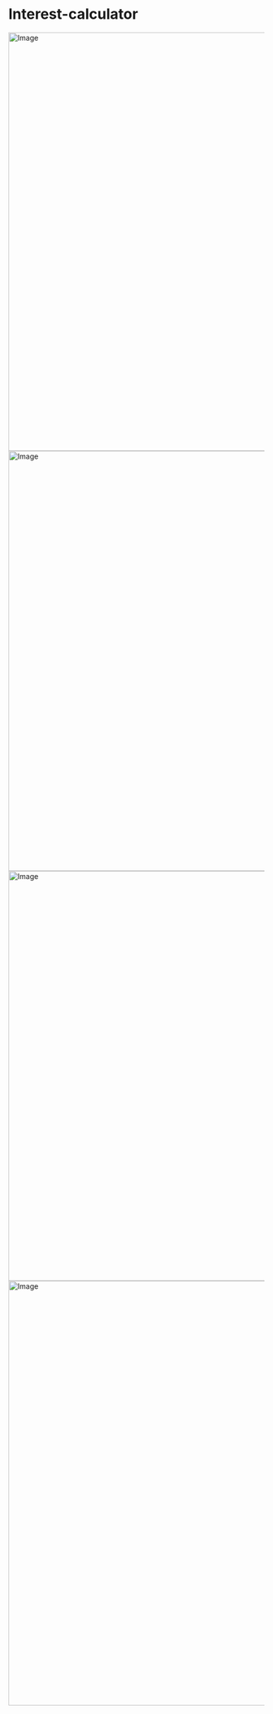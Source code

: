 # Interest-calculator
<img width="1914" height="822" alt="Image" src="https://github.com/user-attachments/assets/1f524501-c162-412d-8e24-f01e61e2f85f" />
<img width="1902" height="825" alt="Image" src="https://github.com/user-attachments/assets/66adf1f4-0119-40d4-adc5-7010c2b9eb37" />
<img width="1916" height="805" alt="Image" src="https://github.com/user-attachments/assets/cf463c39-e76e-41d2-aa11-cb2bafc5f511" />
<img width="1913" height="834" alt="Image" src="https://github.com/user-attachments/assets/d7d67406-bbe7-4589-bfb9-f13d3c1cbe1d" />
